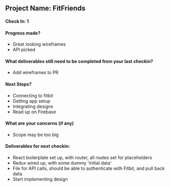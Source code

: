 ## Project Name: FitFriends

#### Check In: 1

#### Progress made?

- Great looking wireframes
- API picked

#### What deliverables still need to be completed from your last checkin?

- Add wireframes to PR

#### Next Steps?

- Connecting to fitbit
- Getting app setup
- Integrating designs
- Read up on Firebase

#### What are your concerns (if any)

- Scope may be too big

#### Deliverables for next checkin:

- React boilerplate set up, with router, all routes set for placeholders
- Redux wired up, with some dummy 'initial data'
- File for API calls, should be able to authenticate with Fitbit, and pull back data
- Start implementing design
